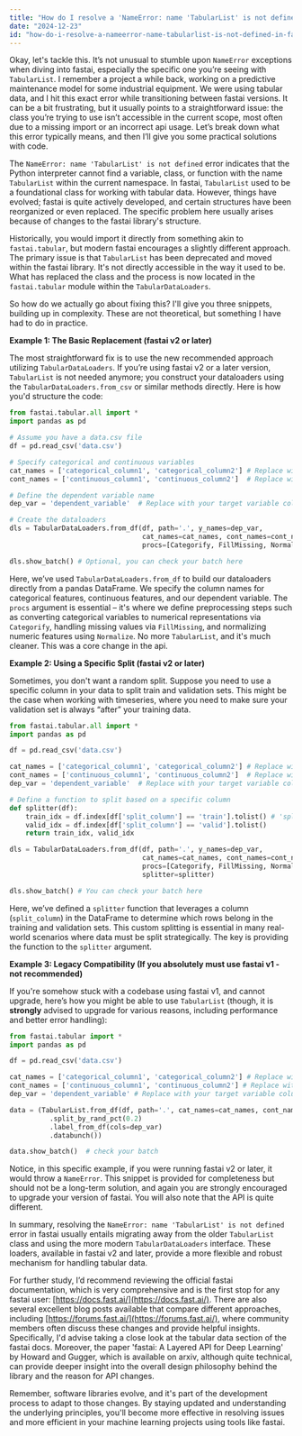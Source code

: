 ```yaml
---
title: "How do I resolve a 'NameError: name 'TabularList' is not defined' in fastai?"
date: "2024-12-23"
id: "how-do-i-resolve-a-nameerror-name-tabularlist-is-not-defined-in-fastai"
---
```


Okay, let's tackle this. It’s not unusual to stumble upon `NameError` exceptions when diving into fastai, especially the specific one you’re seeing with `TabularList`. I remember a project a while back, working on a predictive maintenance model for some industrial equipment. We were using tabular data, and I hit this exact error while transitioning between fastai versions. It can be a bit frustrating, but it usually points to a straightforward issue: the class you’re trying to use isn’t accessible in the current scope, most often due to a missing import or an incorrect api usage. Let’s break down what this error typically means, and then I’ll give you some practical solutions with code.

The `NameError: name 'TabularList' is not defined` error indicates that the Python interpreter cannot find a variable, class, or function with the name `TabularList` within the current namespace. In fastai, `TabularList` used to be a foundational class for working with tabular data. However, things have evolved; fastai is quite actively developed, and certain structures have been reorganized or even replaced. The specific problem here usually arises because of changes to the fastai library's structure.

Historically, you would import it directly from something akin to `fastai.tabular`, but modern fastai encourages a slightly different approach. The primary issue is that `TabularList` has been deprecated and moved within the fastai library. It's not directly accessible in the way it used to be. What has replaced the class and the process is now located in the `fastai.tabular` module within the `TabularDataLoaders`.

So how do we actually go about fixing this? I'll give you three snippets, building up in complexity. These are not theoretical, but something I have had to do in practice.

**Example 1: The Basic Replacement (fastai v2 or later)**

The most straightforward fix is to use the new recommended approach utilizing `TabularDataLoaders`. If you’re using fastai v2 or a later version, `TabularList` is not needed anymore; you construct your dataloaders using the `TabularDataLoaders.from_csv` or similar methods directly. Here is how you'd structure the code:

```python
from fastai.tabular.all import *
import pandas as pd

# Assume you have a data.csv file
df = pd.read_csv('data.csv')

# Specify categorical and continuous variables
cat_names = ['categorical_column1', 'categorical_column2'] # Replace with your actual categorical column names
cont_names = ['continuous_column1', 'continuous_column2']  # Replace with your actual continuous column names

# Define the dependent variable name
dep_var = 'dependent_variable'  # Replace with your target variable column name

# Create the dataloaders
dls = TabularDataLoaders.from_df(df, path='.', y_names=dep_var,
                                 cat_names=cat_names, cont_names=cont_names,
                                 procs=[Categorify, FillMissing, Normalize])

dls.show_batch() # Optional, you can check your batch here
```

Here, we’ve used `TabularDataLoaders.from_df` to build our dataloaders directly from a pandas DataFrame. We specify the column names for categorical features, continuous features, and our dependent variable. The `procs` argument is essential – it's where we define preprocessing steps such as converting categorical variables to numerical representations via `Categorify`, handling missing values via `FillMissing`, and normalizing numeric features using `Normalize`. No more `TabularList`, and it's much cleaner. This was a core change in the api.

**Example 2: Using a Specific Split (fastai v2 or later)**

Sometimes, you don't want a random split. Suppose you need to use a specific column in your data to split train and validation sets. This might be the case when working with timeseries, where you need to make sure your validation set is always “after” your training data.

```python
from fastai.tabular.all import *
import pandas as pd

df = pd.read_csv('data.csv')

cat_names = ['categorical_column1', 'categorical_column2'] # Replace with your actual categorical column names
cont_names = ['continuous_column1', 'continuous_column2']  # Replace with your actual continuous column names
dep_var = 'dependent_variable'  # Replace with your target variable column name

# Define a function to split based on a specific column
def splitter(df):
    train_idx = df.index[df['split_column'] == 'train'].tolist() # 'split_column' can be any column name
    valid_idx = df.index[df['split_column'] == 'valid'].tolist()
    return train_idx, valid_idx

dls = TabularDataLoaders.from_df(df, path='.', y_names=dep_var,
                                 cat_names=cat_names, cont_names=cont_names,
                                 procs=[Categorify, FillMissing, Normalize],
                                 splitter=splitter)

dls.show_batch() # You can check your batch here
```

Here, we’ve defined a `splitter` function that leverages a column (`split_column`) in the DataFrame to determine which rows belong in the training and validation sets. This custom splitting is essential in many real-world scenarios where data must be split strategically. The key is providing the function to the `splitter` argument.

**Example 3: Legacy Compatibility (If you absolutely must use fastai v1 - not recommended)**

If you're somehow stuck with a codebase using fastai v1, and cannot upgrade, here’s how you might be able to use `TabularList` (though, it is **strongly** advised to upgrade for various reasons, including performance and better error handling):

```python
from fastai.tabular import *
import pandas as pd

df = pd.read_csv('data.csv')

cat_names = ['categorical_column1', 'categorical_column2'] # Replace with your actual categorical column names
cont_names = ['continuous_column1', 'continuous_column2'] # Replace with your actual continuous column names
dep_var = 'dependent_variable' # Replace with your target variable column name

data = (TabularList.from_df(df, path='.', cat_names=cat_names, cont_names=cont_names, procs=[Categorify, FillMissing])
          .split_by_rand_pct(0.2)
          .label_from_df(cols=dep_var)
          .databunch())

data.show_batch()  # check your batch
```

Notice, in this specific example, if you were running fastai v2 or later, it would throw a `NameError`. This snippet is provided for completeness but should not be a long-term solution, and again you are strongly encouraged to upgrade your version of fastai. You will also note that the API is quite different.

In summary, resolving the `NameError: name 'TabularList' is not defined` error in fastai usually entails migrating away from the older `TabularList` class and using the more modern `TabularDataLoaders` interface. These loaders, available in fastai v2 and later, provide a more flexible and robust mechanism for handling tabular data.

For further study, I’d recommend reviewing the official fastai documentation, which is very comprehensive and is the first stop for any fastai user: [https://docs.fast.ai/](https://docs.fast.ai/). There are also several excellent blog posts available that compare different approaches, including [https://forums.fast.ai/](https://forums.fast.ai/), where community members often discuss these changes and provide helpful insights. Specifically, I'd advise taking a close look at the tabular data section of the fastai docs. Moreover, the paper 'fastai: A Layered API for Deep Learning' by Howard and Gugger, which is available on arxiv, although quite technical, can provide deeper insight into the overall design philosophy behind the library and the reason for API changes.

Remember, software libraries evolve, and it's part of the development process to adapt to those changes. By staying updated and understanding the underlying principles, you'll become more effective in resolving issues and more efficient in your machine learning projects using tools like fastai.
